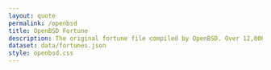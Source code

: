 ```yaml
---
layout: quote
permalink: /openbsd
title: OpenBSD Fortune
description: The original fortune file compiled by OpenBSD. Over 12,000 works included.
dataset: data/fortunes.json
style: openbsd.css
---
```

